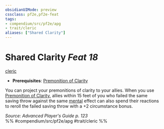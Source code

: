 ```yaml
---
obsidianUIMode: preview
cssclass: pf2e,pf2e-feat
tags:
- compendium/src/pf2e/apg
- trait/cleric
aliases: ["Shared Clarity"]
---
```

# Shared Clarity  *Feat 18*  
[cleric](../../rules/traits/cleric.md)  

- **Prerequisites**: [Premonition of Clarity](premonition-of-clarity-apg.md)

You can project your premonitions of clarity to your allies. When you use [Premonition of Clarity](premonition-of-clarity-apg.md), allies within 15 feet of you who failed the same saving throw against the same [mental](../../rules/traits/mental.md) effect can also spend their reactions to reroll the failed saving throw with a +2 circumstance bonus.

*Source: Advanced Player's Guide p. 123*  
%% #compendium/src/pf2e/apg #trait/cleric %%
